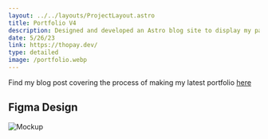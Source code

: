 ```yaml
---
layout: ../../layouts/ProjectLayout.astro
title: Portfolio V4
description: Designed and developed an Astro blog site to display my past works, ideas, and experiences.
date: 5/26/23
link: https://thopay.dev/
type: detailed
image: /portfolio.webp
---
```

Find my blog post covering the process of making my latest portfolio [here](/blog)
## Figma Design
![Mockup](/portfolio_mockup.png)

